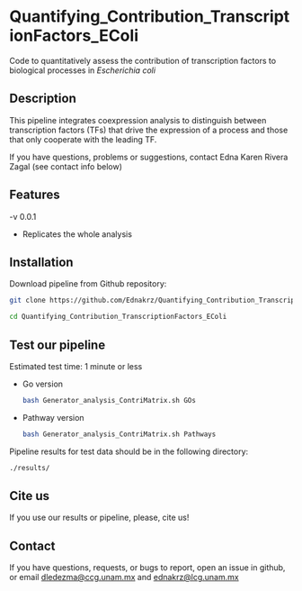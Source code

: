 # Quantifying_Contribution_TranscriptionFactors_EColi
Code to quantitatively assess the contribution of transcription factors to biological processes in *Escherichia coli*

## Description
This pipeline integrates coexpression analysis to distinguish between transcription factors (TFs) that drive the expression of a process and those that only cooperate with the leading TF.

If you have questions, problems or suggestions, contact Edna Karen Rivera Zagal (see contact info below)

## Features
-v 0.0.1
- Replicates the whole analysis

## Installation
Download pipeline from Github repository:

```bash 
git clone https://github.com/Ednakrz/Quantifying_Contribution_TranscriptionFactors_EColi.git
```
```bash
cd Quantifying_Contribution_TranscriptionFactors_EColi
``` 
## Test our pipeline

Estimated test time: 1 minute or less

- Go version
  ```bash
  bash Generator_analysis_ContriMatrix.sh GOs
  ```
- Pathway version
  ```bash
  bash Generator_analysis_ContriMatrix.sh Pathways
  ```
Pipeline results for test data should be in the following directory:
  ```bash
  ./results/
  ```

## Cite us
If you use our results or pipeline, please, cite us!

## Contact
If you have questions, requests, or bugs to report, open an issue in github, or email dledezma@ccg.unam.mx and ednakrz@lcg.unam.mx 

